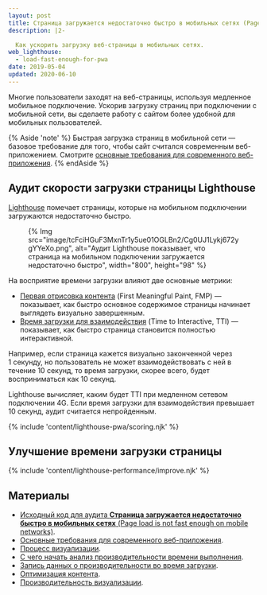 ```yaml
---
layout: post
title: Страница загружается недостаточно быстро в мобильных сетях (Page load is not fast enough on mobile networks)
description: |2-

  Как ускорить загрузку веб-страницы в мобильных сетях.
web_lighthouse:
  - load-fast-enough-for-pwa
date: 2019-05-04
updated: 2020-06-10
---
```


Многие пользователи заходят на веб-страницы, используя медленное мобильное подключение. Ускорив загрузку страниц при подключении с мобильной сети, вы сделаете работу с сайтом более удобной для мобильных пользователей.

{% Aside 'note' %} Быстрая загрузка страниц в мобильной сети — базовое требование для того, чтобы сайт считался современным веб-приложением. Смотрите [основные требования для современного веб-приложения](/pwa-checklist/#core). {% endAside %}

## Аудит скорости загрузки страницы Lighthouse

[Lighthouse](https://developers.google.com/web/tools/lighthouse/) помечает страницы, которые на мобильном подключении загружаются недостаточно быстро.

<figure>   {% Img src="image/tcFciHGuF3MxnTr1y5ue01OGLBn2/Cg0UJ1Lykj672ygYYeXo.png", alt="Аудит Lighthouse показывает, что страница на мобильном подключении загружается недостаточно быстро", width="800", height="98" %}</figure>

На восприятие времени загрузки влияют две основные метрики:

- [Первая отрисовка контента](/first-meaningful-paint) (First Meaningful Paint, FMP) — показывает, как быстро основное содержимое страницы начинает выглядеть визуально завершенным.
- [Время загрузки для взаимодействия](/tti/) (Time to Interactive, TTI) — показывает, как быстро страница становится полностью интерактивной.

Например, если страница кажется визуально законченной через 1 секунду, но пользователь не может взаимодействовать с ней в течение 10 секунд, то время загрузки, скорее всего, будет восприниматься как 10 секунд.

Lighthouse вычисляет, каким будет TTI при медленном сетевом подключении 4G. Если время загрузки для взаимодействия превышает 10 секунд, аудит считается непройденным.

{% include 'content/lighthouse-pwa/scoring.njk' %}

## Улучшение времени загрузки страницы

{% include 'content/lighthouse-performance/improve.njk' %}

## Материалы

- [Исходный код для аудита **Страница загружается недостаточно быстро в мобильных сетях** (Page load is not fast enough on mobile networks)](https://github.com/GoogleChrome/lighthouse/blob/master/lighthouse-core/audits/load-fast-enough-for-pwa.js).
- [Основные требования для современного веб-приложения](https://developers.google.com/web/progressive-web-apps/checklist#baseline).
- [Процесс визуализации](/critical-rendering-path/).
- [С чего начать анализ производительности времени выполнения](https://developer.chrome.com/docs/devtools/evaluate-performance/).
- [Запись данных о производительности во время загрузки](https://developer.chrome.com/docs/devtools/evaluate-performance/reference/#record-load).
- [Оптимизация контента](/performance-optimizing-content-efficiency/).
- [Производительность визуализации](/rendering-performance/).

